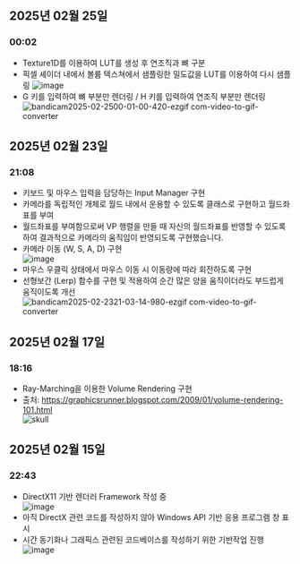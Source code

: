 ## 2025년 02월 25일</br>
### 00:02</br>
- Texture1D를 이용하여 LUT를 생성 후 연조직과 뼈 구분</br>
- 픽셀 셰이더 내에서 볼륨 텍스쳐에서 샘플링한 밀도값을 LUT를 이용하여 다시 샘플링
![image](https://github.com/user-attachments/assets/6357b1d1-ec58-4347-9e66-e6afe898f694)
- G 키를 입력하여 뼈 부분만 렌더링 / H 키를 입력하여 연조직 부분만 렌더링
![bandicam2025-02-2500-01-00-420-ezgif com-video-to-gif-converter](https://github.com/user-attachments/assets/6c739257-0b79-4441-ad39-53a2ef469c98)

## 2025년 02월 23일</br>
### 21:08</br>
- 키보드 및 마우스 입력을 담당하는 Input Manager 구현</br>
- 카메라를 독립적인 개체로 월드 내에서 운용할 수 있도록 클래스로 구현하고 월드좌표를 부여</br>
- 월드좌표를 부여함으로써 VP 행렬을 만들 때 자신의 월드좌표를 반영할 수 있도록 하여 결과적으로 카메라의 움직임이 반영되도록 구현했습니다.</br>
- 카메라 이동 (W, S, A, D) 구현</br>
![image](https://github.com/user-attachments/assets/cc08687f-f14c-411d-86e4-6a74f69b8d3c)</br>
- 마우스 우클릭 상태에서 마우스 이동 시 이동량에 따라 회전하도록 구현</br>
- 선형보간 (Lerp) 함수를 구현 및 적용하여 순간 많은 양을 움직이더라도 부드럽게 움직이도록 개선</br>
![bandicam2025-02-2321-03-14-980-ezgif com-video-to-gif-converter](https://github.com/user-attachments/assets/a765ce94-48b8-44b3-92f9-82708a38e1db)</br>

## 2025년 02월 17일</br>
### 18:16</br>
- Ray-Marching을 이용한 Volume Rendering 구현</br>
- 출처: https://graphicsrunner.blogspot.com/2009/01/volume-rendering-101.html</br>
![skull](https://github.com/user-attachments/assets/ddae2f1c-c4e8-4d8f-b773-130e934a4c14)</br>

## 2025년 02월 15일</br>
### 22:43</br>
- DirectX11 기반 렌더러 Framework 작성 중</br>
![image](https://github.com/user-attachments/assets/9c5eb470-bae7-45f4-8b37-e111a95e43cb)</br>
- 아직 DirectX 관련 코드를 작성하지 않아 Windows API 기반 응용 프로그램 창 표시</br>
- 시간 동기화나 그래픽스 관련된 코드베이스를 작성하기 위한 기반작업 진행</br>
![image](https://github.com/user-attachments/assets/18e64812-21b3-4fd9-a084-f5bf4fec089b)</br>
